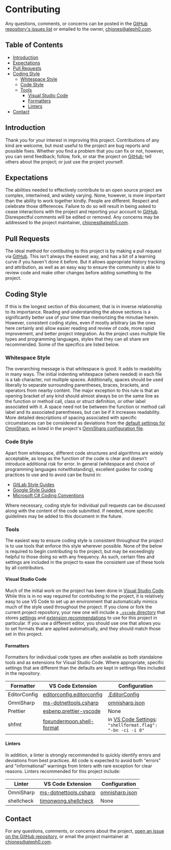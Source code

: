 # Contributing

Any questions, comments, or concerns can be posted in the [GitHub repository's issues list](https://github.com/therealchjones/MffData/issues) or emailed to the owner, <chjones@aleph0.com>.

## Table of Contents

-   [Introduction](#introduction)
-   [Expectations](#expectations)
-   [Pull Requests](#pull-requests)
-   [Coding Style](#coding-style)
    -   [Whitespace Style](#whitespace-style)
    -   [Code Style](#code-style)
    -   [Tools](#tools)
        -   [Visual Studio Code](#visual-studio-code)
        -   [Formatters](#formatters)
        -   [Linters](#linters)
-   [Contact](#contact)

## Introduction

Thank you for your interest in improving this project. Contributions of any kind are welcome, but most useful to the project are bug reports and possible fixes. Whether you find a problem that you can fix or not, however, you can send feedback; follow, fork, or star the project on [GitHub](https://github.com); tell others about the project; or just use the project yourself.

## Expectations

The abilities needed to effectively contribute to an open source project are complex, intertwined, and widely varying. None, however, is more important than the ability to work together kindly. People are different. Respect and celebrate those differences. Failure to do so will result in being asked to cease interactions with the project and reporting your account to [GitHub](https://github.com). Disrespectful comments will be edited or removed. Any concerns may be addressed to the project maintainer, <chjones@aleph0.com>.

## Pull Requests

The ideal method for contibuting to this project is by making a pull request via [GitHub](https://github.com). This isn't always the easiest way, and has a bit of a learning curve if you haven't done it before. But it allows appropriate history tracking and attribution, as well as an easy way to ensure the community is able to review code and make other changes before adding something to the project.

## Coding Style

If this is the longest section of this document, that is in inverse relationship to its importance. Reading and understanding the above sections is a significantly better use of your time than memorizing the minutiae herein. However, consistent coding styles, even if mostly arbitrary (as the ones here certainly are) allow easier reading and review of code, more rapid improvement, and better project integration. As the project uses multiple file types and programming languages, styles that they can all share are recommended. Some of the specifics are listed below.

### Whitespace Style

The overarching message is that whitespace is good. It adds to readability in many ways. The initial indenting whitespace (where needed) in each file is a tab character, not multiple spaces. Additionally, spaces should be used liberally to separate surrounding parentheses, braces, brackets, and operators from nearby content. The major exception to this rule is that an opening bracket of any kind should almost always be on the same line as the function or method call, class or struct definition, or other label associated with it. A space need not be between the function or method call label and its associated parentheses, but can be if it increases readability. More detailed descriptions of spacing associated with specific circumstances can be considered as deviations from the [default settings for OmniSharp](https://github.com/OmniSharp/omnisharp-roslyn/wiki/Configuration-Options#formatting-options), as listed in the project's [OmniSharp configuration file](omnisharp.json).

### Code Style

Apart from whitespace, different code structures and algorithms are widely acceptable, as long as the function of the code is clear and doesn't introduce additional risk for error. In general (whitespace and choice of programming languages notwithstanding), excellent guides for coding practices to use and to avoid can be found in:

-   [GitLab Style Guides](https://docs.gitlab.com/ee/development/contributing/style_guides.html)
-   [Google Style Guides](https://google.github.io/styleguide/)
-   [Microsoft C# Coding Conventions](https://docs.microsoft.com/en-us/dotnet/csharp/programming-guide/inside-a-program/coding-conventions)

Where necessary, coding style for individual pull requests can be discussed along with the content of the code submitted. If needed, more specific guidelines may be added to this document in the future.

### Tools

The easiest way to ensure coding style is consistent throughout the project is to use tools that enforce this style wherever possible. None of the below is required to begin contributing to the project, but may be exceedingly helpful to those doing so with any frequency. As such, certain files and settings are included in the project to ease the consistent use of these tools by all contributors.

#### Visual Studio Code

Much of the initial work on the project has been done in [Visual Studio Code](https://code.visualstudio.com). While this is in no way required for contributing to the project, it is relatively easy to use VS Code to set up an environment that automatically mimics much of the style used throughout the project. If you clone or fork the current project repository, your new one will include a [`.vscode` directory](.vscode/) that stores [settings](.vscode/settings.json) and [extension recommendations](.vscode/extensions.json) to use for this project in particular. If you use a different editor, you should use one that allows you to set formats that are applied automatically, and they should match those set in this project.

#### Formatters

Formatters for individual code types are often available as both standalone tools and as extensions for Visual Studio Code. Where appropriate, specific settings that are different than the defaults are kept in settings files included in the repository.

| Formatter    | VS Code Extension                                                                                          | Configuration                                                                      |
| ------------ | ---------------------------------------------------------------------------------------------------------- | ---------------------------------------------------------------------------------- |
| EditorConfig | [editorconfig.editorconfig](https://marketplace.visualstudio.com/items?itemName=EditorConfig.EditorConfig) | [.EditorConfig](.editorconfig)                                                     |
| OmniSharp    | [ms-dotnettools.csharp](https://marketplace.visualstudio.com/items?itemName=ms-dotnettools.csharp)         | [omnisharp.json](omnisharp.json)                                                   |
| Prettier     | [esbenp.prettier-vscode](https://marketplace.visualstudio.com/items?itemName=esbenp.prettier-vscode)       | None                                                                               |
| shfmt        | [foxundermoon.shell-format](https://marketplace.visualstudio.com/items?itemName=foxundermoon.shell-format) | in [VS Code Settings](.vscode/settings.json): `"shellformat.flag": "-bn -ci -i 0"` |

#### Linters

In addition, a linter is strongly recommended to quickly identify errors and deviations from best practices. All code is expected to avoid both "errors" and "informational" warnings from linters with rare exception for clear reasons. Linters recommended for this project include:

| Linter     | VS Code Extension                                                                                  | Configuration                    |
| ---------- | -------------------------------------------------------------------------------------------------- | -------------------------------- |
| OmniSharp  | [ms-dotnettools.csharp](https://marketplace.visualstudio.com/items?itemName=ms-dotnettools.csharp) | [omnisharp.json](omnisharp.json) |
| shellcheck | [timonwong.shellcheck](https://marketplace.visualstudio.com/items?itemName=timonwong.shellcheck)   | None                             |

## Contact

For any questions, comments, or concerns about the project, [open an issue on the GitHub repository](https://github.com/therealchjones/MffData/issues), or email the project maintainer at <chjones@aleph0.com>.
